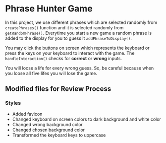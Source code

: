 # Phrase Hunter Game

In this project, we use different phrases which are selected randomly from `createPhrases()` function and it is selected randomly from `getRandomPhrase()`. Everytime you start a new game a random phrase is added to the display for you to guess it `addPhraseToDisplay()`.

You may click the buttons on screen which represents the keyboard or press the keys on your keyboard to interact with the game. The `handleInteraction()` checks for **correct** or **wrong** inputs.

You will loose a life for every wrong guess. So, be careful because when you loose all five lifes you will lose the game.

## Modified files for Review Process

### Styles

- Added favicon
- Changed keyboard on screen colors to dark background and white color
- Changed wrong background color
- Changed chosen background color
- Transformed the keyboard keys to uppercase
